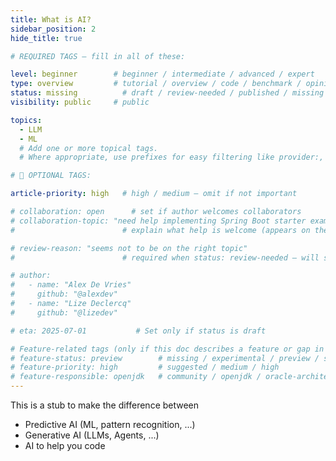 ```yaml
---
title: What is AI?
sidebar_position: 2
hide_title: true

# REQUIRED TAGS — fill in all of these:

level: beginner        # beginner / intermediate / advanced / expert
type: overview         # tutorial / overview / code / benchmark / opinion / api-doc
status: missing          # draft / review-needed / published / missing
visibility: public     # public

topics:
  - LLM
  - ML
  # Add one or more topical tags.
  # Where appropriate, use prefixes for easy filtering like provider:, framework:, tool:, runtime: whenever possible.

# 🧩 OPTIONAL TAGS:

article-priority: high   # high / medium — omit if not important

# collaboration: open      # set if author welcomes collaborators
# collaboration-topic: "need help implementing Spring Boot starter examples"  
#                        # explain what help is welcome (appears on the dashboard & collab page)

# review-reason: "seems not to be on the right topic"
#                        # required when status: review-needed — will show on the article and in the dashboard

# author:
#   - name: "Alex De Vries"
#     github: "@alexdev"
#   - name: "Lize Declercq"
#     github: "@lizedev"

# eta: 2025-07-01           # Set only if status is draft

# Feature-related tags (only if this doc describes a feature or gap in Java+AI):
# feature-status: preview        # missing / experimental / preview / stable / specified
# feature-priority: high         # suggested / medium / high
# feature-responsible: openjdk   # community / openjdk / oracle-architects / jsr / vendor:redhat / project-lead:<name>
---
```


This is a stub to make the difference between
- Predictive AI (ML, pattern recognition, ...)
- Generative AI (LLMs, Agents, ...)
- AI to help you code